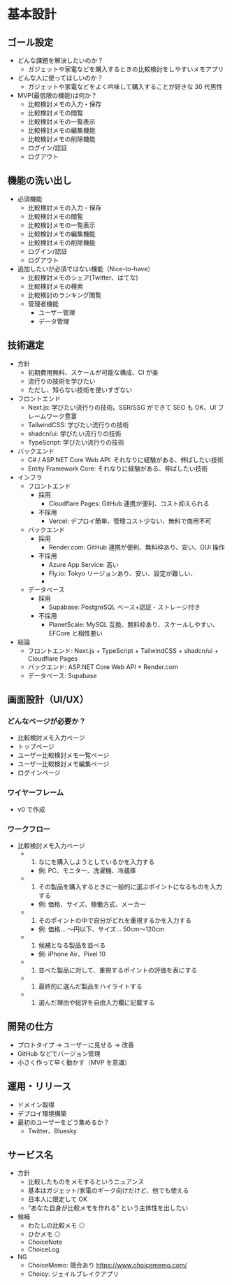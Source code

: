 # 基本設計

## ゴール設定

- どんな課題を解決したいのか？
  - ガジェットや家電などを購入するときの比較検討をしやすいメモアプリ
- どんな人に使ってほしいのか？
  - ガジェットや家電などをよく吟味して購入することが好きな 30 代男性
- MVP(最低限の機能)は何か？
  - 比較検討メモの入力・保存
  - 比較検討メモの閲覧
  - 比較検討メモの一覧表示
  - 比較検討メモの編集機能
  - 比較検討メモの削除機能
  - ログイン/認証
  - ログアウト

## 機能の洗い出し

- 必須機能
  - 比較検討メモの入力・保存
  - 比較検討メモの閲覧
  - 比較検討メモの一覧表示
  - 比較検討メモの編集機能
  - 比較検討メモの削除機能
  - ログイン/認証
  - ログアウト
- 追加したいが必須ではない機能（Nice-to-have）
  - 比較検討メモのシェア(Twitter、はてな)
  - 比較検討メモの検索
  - 比較検討のランキング閲覧
  - 管理者機能
    - ユーザー管理
    - データ管理

## 技術選定

- 方針
  - 初期費用無料、スケールが可能な構成、CI が楽
  - 流行りの技術を学びたい
  - ただし、知らない技術を使いすぎない
- フロントエンド
  - Next.js: 学びたい流行りの技術。SSR/SSG ができて SEO も OK、UI フレームワーク豊富
  - TailwindCSS: 学びたい流行りの技術
  - shadcn/ui: 学びたい流行りの技術
  - TypeScript: 学びたい流行りの技術
- バックエンド
  - C# / ASP.NET Core Web API: それなりに経験がある、伸ばしたい技術
  - Entity Framework Core: それなりに経験がある、伸ばしたい技術
- インフラ
  - フロントエンド
    - 採用
      - Cloudflare Pages: GitHub 連携が便利、コスト抑えられる
    - 不採用
      - Vercel: デプロイ簡単、管理コスト少ない、無料で商用不可
  - バックエンド
    - 採用
      - Render.com: GitHub 連携が便利、無料枠あり、安い、GUI 操作
    - 不採用
      - Azure App Service: 高い
      - Fly.io: Tokyo リージョンあり、安い、設定が難しい、
      -
  - データベース
    - 採用
      - Supabase: PostgreSQL ベース+認証・ストレージ付き
    - 不採用
      - PlanetScale: MySQL 互換、無料枠あり、スケールしやすい、EFCore と相性悪い
- 結論
  - フロントエンド: Next.js + TypeScript + TailwindCSS + shadcn/ui + Cloudflare Pages
  - バックエンド: ASP.NET Core Web API + Render.com
  - データベース: Supabase

## 画面設計（UI/UX）

### どんなページが必要か？

- 比較検討メモ入力ページ
- トップページ
- ユーザー比較検討メモ一覧ページ
- ユーザー比較検討メモ編集ページ
- ログインページ

### ワイヤーフレーム

- v0 で作成

### ワークフロー

- 比較検討メモ入力ページ
  - 1. なにを購入しようとしているかを入力する
    - 例: PC、モニター、洗濯機、冷蔵庫
  - 1. その製品を購入するときに一般的に選ぶポイントになるものを入力する
    - 例: 価格、サイズ、稼働方式、メーカー
  - 1. そのポイントの中で自分がどれを重視するかを入力する
    - 例: 価格… 〜円以下、サイズ… 50cm〜120cm
  - 1. 候補となる製品を並べる
    - 例: iPhone Air、Pixel 10
  - 1. 並べた製品に対して、重視するポイントの評価を表にする
  - 1. 最終的に選んだ製品をハイライトする
  - 1. 選んだ理由や総評を自由入力欄に記載する

## 開発の仕方

- プロトタイプ → ユーザーに見せる → 改善
- GitHub などでバージョン管理
- 小さく作って早く動かす（MVP を意識）

## 運用・リリース

- ドメイン取得
- デプロイ環境構築
- 最初のユーザーをどう集めるか？
  - Twitter、Bluesky

## サービス名

- 方針
  - 比較したものをメモするというニュアンス
  - 基本はガジェット/家電のギーク向けだけど、他でも使える
  - 日本人に限定して OK
  - “あなた自身が比較メモを作れる” という主体性を出したい
- 候補
  - わたしの比較メモ ◎
  - ひかメモ ◎
  - ChoiceNote
  - ChoiceLog
- NG
  - ChoiceMemo: 競合あり https://www.choicememo.com/
  - Choicy: ジェイルブレイクアプリ
